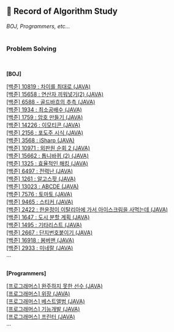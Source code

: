 
## 📒 Record of Algorithm Study

_BOJ, Programmers, etc..._
<br><br>

### Problem Solving
<br>

__[BOJ]__

<a href="https://velog.io/@yanghl98/%EB%B0%B1%EC%A4%80-10819-%EC%B0%A8%EC%9D%B4%EB%A5%BC-%EC%B5%9C%EB%8C%80%EB%A1%9C">[백준] 10819 : 차이를 최대로 (JAVA)</a><br>
<a href="https://velog.io/@yanghl98/%EB%B0%B1%EC%A4%80-15658-%EC%97%B0%EC%82%B0%EC%9E%90-%EB%81%BC%EC%9B%8C%EB%84%A3%EA%B8%B02">[백준] 15658 : 연산자 끼워넣기(2) (JAVA)</a><br>
<a href="https://velog.io/@yanghl98/%EB%B0%B1%EC%A4%80-6588-%EA%B3%A8%EB%93%9C%EB%B0%94%ED%9D%90%EC%9D%98-%EC%B6%94%EC%B8%A1">[백준] 6588 - 골드바흐의 추측 (JAVA)</a><br>
<a href="https://velog.io/@yanghl98/%EB%B0%B1%EC%A4%80-1934-%EC%B5%9C%EC%86%8C%EA%B3%B5%EB%B0%B0%EC%88%98-JAVA">[백준] 1934 : 최소공배수 (JAVA)</a><br>
<a href="https://velog.io/@yanghl98/%EB%B0%B1%EC%A4%80-1759-%EC%95%94%ED%98%B8-%EB%A7%8C%EB%93%A4%EA%B8%B0-JAVA">[백준] 1759 : 암호 만들기 (JAVA)</a><br>
<a href="https://velog.io/@yanghl98/%EB%B0%B1%EC%A4%80-14226-%EC%9D%B4%EB%AA%A8%ED%8B%B0%EC%BD%98-JAVA">[백준] 14226 : 이모티콘 (JAVA)</a><br>
<a href="https://velog.io/@yanghl98/%EB%B0%B1%EC%A4%80-2156-%ED%8F%AC%EB%8F%84%EC%A3%BC-%EC%8B%9C%EC%8B%9D">[백준] 2156 : 포도주 시식 (JAVA)</a><br>
<a href="https://velog.io/@yanghl98/%EB%B0%B1%EC%A4%80-3568-iSharp-JAVA">[백준] 3568 : iSharp (JAVA)</a><br>
<a href="https://velog.io/@yanghl98/%EB%B0%B1%EC%A4%80-10971-%EC%99%B8%ED%8C%90%EC%9B%90-%EC%88%9C%ED%9A%8C-2-JAVA">[백준] 10971 : 외판원 순회 2 (JAVA)</a><br>
<a href="https://velog.io/@yanghl98/%EB%B0%B1%EC%A4%80-15662-%ED%86%B1%EB%8B%88%EB%B0%94%ED%80%B4-2-JAVA">[백준] 15662 : 톱니바퀴 (2) (JAVA)</a><br>
<a href="https://velog.io/@yanghl98/%EB%B0%B1%EC%A4%80-1325-%ED%9A%A8%EC%9C%A8%EC%A0%81%EC%9D%B8-%ED%95%B4%ED%82%B9-JAVA">[백준] 1325 : 효율적인 해킹 (JAVA)</a><br>
<a href="https://velog.io/@yanghl98/%EB%B0%B1%EC%A4%80-6497-%EC%A0%84%EB%A0%A5%EB%82%9C-JAVA">[백준] 6497 : 전력난 (JAVA)</a><br>
<a href="https://velog.io/@yanghl98/%EB%B0%B1%EC%A4%80-1261-%EC%95%8C%EA%B3%A0%EC%8A%A4%ED%8C%9F-JAVA">[백준] 1261 : 알고스팟 (JAVA)</a><br>
<a href="https://velog.io/@yanghl98/%EB%B0%B1%EC%A4%80-13023-ABCDE-JAVA">[백준] 13023 : ABCDE (JAVA)</a><br>
<a href="https://velog.io/@yanghl98/%EB%B0%B1%EC%A4%80-7576-%ED%86%A0%EB%A7%88%ED%86%A0-JAVA">[백준] 7576 : 토마토 (JAVA)</a><br>
<a href="https://velog.io/@yanghl98/%EB%B0%B1%EC%A4%80-9465-%EC%8A%A4%ED%8B%B0%EC%BB%A4-JAVA">[백준] 9465 : 스티커 (JAVA)</a><br>
<a href="https://velog.io/@yanghl98/%EB%B0%B1%EC%A4%80-2422-%ED%95%9C%EC%9C%A4%EC%A0%95%EC%9D%B4-%EC%9D%B4%ED%83%88%EB%A6%AC%EC%95%84%EC%97%90-%EA%B0%80%EC%84%9C-%EC%95%84%EC%9D%B4%EC%8A%A4%ED%81%AC%EB%A6%BC%EC%9D%84-%EC%82%AC%EB%A8%B9%EB%8A%94%EB%8D%B0-JAVA">[백준] 2422 : 한윤정이 이탈리아에 가서 아이스크림을 사먹는데 (JAVA)</a><br>
<a href="https://velog.io/@yanghl98/%EB%B0%B1%EC%A4%80-1647-%EB%8F%84%EC%8B%9C-%EB%B6%84%ED%95%A0-%EA%B3%84%ED%9A%8D-JAVA%EC%9E%90%EB%B0%94">[백준] 1647 : 도시 분할 계획 (JAVA)</a><br>
<a href="https://velog.io/@yanghl98/%EB%B0%B1%EC%A4%80-1495-%EA%B8%B0%ED%83%80%EB%A6%AC%EC%8A%A4%ED%8A%B8-JAVA%EC%9E%90%EB%B0%94">[백준] 1495 : 기타리스트 (JAVA)</a><br>
<a href="https://velog.io/@yanghl98/%EB%B0%B1%EC%A4%80-2667-%EB%8B%A8%EC%A7%80%EB%B2%88%ED%98%B8%EB%B6%99%EC%9D%B4%EA%B8%B0-JAVA%EC%9E%90%EB%B0%94">[백준] 2667 : 단지번호붙이기 (JAVA)</a><br>
<a href="https://velog.io/@yanghl98/%EB%B0%B1%EC%A4%80-16918-%EB%B4%84%EB%B2%84%EB%A7%A8-JAVA%EC%9E%90%EB%B0%94">[백준] 16918 : 봄버맨 (JAVA)</a><br>
<a href="https://velog.io/@yanghl98/%EB%B0%B1%EC%A4%80-2933-%EB%AF%B8%EB%84%A4%EB%9E%84-JAVA%EC%9E%90%EB%B0%94">[백준] 2933 : 미네랄 (JAVA)</a><br>
...
<br><br>


__[Programmers]__
<br>

<a href="https://velog.io/@yanghl98/%ED%94%84%EB%A1%9C%EA%B7%B8%EB%9E%98%EB%A8%B8%EC%8A%A4-%EC%99%84%EC%A3%BC%ED%95%98%EC%A7%80-%EB%AA%BB%ED%95%9C-%EC%84%A0%EC%88%98-JAVA%EC%9E%90%EB%B0%94">[프로그래머스] 완주하지 못한 선수 (JAVA)</a><br>
<a href="https://velog.io/@yanghl98/%ED%94%84%EB%A1%9C%EA%B7%B8%EB%9E%98%EB%A8%B8%EC%8A%A4-%EC%9C%84%EC%9E%A5-JAVA%EC%9E%90%EB%B0%94">[프로그래머스] 위장 (JAVA)</a><br>
<a href="https://velog.io/@yanghl98/%ED%94%84%EB%A1%9C%EA%B7%B8%EB%9E%98%EB%A8%B8%EC%8A%A4-%EB%B2%A0%EC%8A%A4%ED%8A%B8%EC%95%A8%EB%B2%94-JAVA%EC%9E%90%EB%B0%94">[프로그래머스] 베스트앨범 (JAVA)</a><br>
<a href="https://velog.io/@yanghl98/%ED%94%84%EB%A1%9C%EA%B7%B8%EB%9E%98%EB%A8%B8%EC%8A%A4-%EA%B8%B0%EB%8A%A5%EA%B0%9C%EB%B0%9C-JAVA%EC%9E%90%EB%B0%94">[프로그래머스] 기능개발 (JAVA)</a><br>
<a href="https://velog.io/@yanghl98/%ED%94%84%EB%A1%9C%EA%B7%B8%EB%9E%98%EB%A8%B8%EC%8A%A4-%ED%94%84%EB%A6%B0%ED%84%B0-JAVA%EC%9E%90%EB%B0%94">[프로그래머스] 프린터 (JAVA)</a><br>
...
